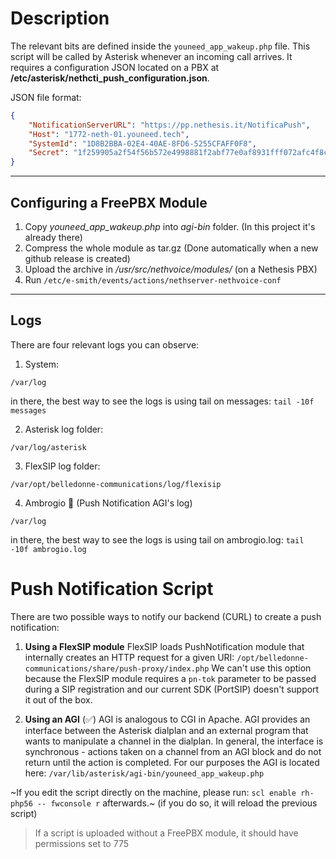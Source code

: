 # Description

The relevant bits are defined inside the `youneed_app_wakeup.php` file.
This script will be called by Asterisk whenever an incoming call arrives.
It requires a configuration JSON located on a PBX at **/etc/asterisk/nethcti_push_configuration.json**.

JSON file format:

```json
{
    "NotificationServerURL": "https://pp.nethesis.it/NotificaPush",
    "Host": "1772-neth-01.youneed.tech",
    "SystemId": "1D8B2BBA-02E4-40AE-8FD6-5255CFAFF0F8",
    "Secret": "1f259905a2f54f56b572e4998881f2abf77e0af8931fff072afc4f8c549d4098"
}
```
---

## Configuring a FreePBX Module

1. Copy *youneed_app_wakeup.php* into *agi-bin* folder. (In this project it's already there)
1. Compress the whole module as tar.gz (Done automatically when a new github release is created)
1. Upload the archive in */usr/src/nethvoice/modules/* (on a Nethesis PBX)
1. Run `/etc/e-smith/events/actions/nethserver-nethvoice-conf`

---

## Logs

There are four relevant logs you can observe:

1. System:

  ````
  /var/log
  ````

in there, the best way to see the logs is using tail on messages: `tail -10f messages`


2. Asterisk log folder:

  ````
  /var/log/asterisk
  ````

3. FlexSIP log folder:
 
  ```
  /var/opt/belledonne-communications/log/flexisip
  ```
4. Ambrogio 🚩 (Push Notification AGI's log)

  ````
  /var/log
  ````

in there, the best way to see the logs is using tail on ambrogio.log: `tail -10f ambrogio.log`

# Push Notification Script

There are two possible ways to notify our backend (CURL) to create a push notification:

1. **Using a FlexSIP module**
  FlexSIP loads PushNotification module that internally creates an HTTP request for a given URI: `/opt/belledonne-communications/share/push-proxy/index.php`
  We can't use this option because the FlexSIP module requires a `pn-tok` parameter to be passed during a SIP registration and our current SDK (PortSIP) doesn't support it out of the box.

2. **Using an AGI** (✅)
  AGI is analogous to CGI in Apache. AGI provides an interface between the Asterisk dialplan and an external program that wants to manipulate a channel in the dialplan. In general, the interface is synchronous - actions taken on a channel from an AGI block and do not return until the action is completed.
  For our purposes the AGI is located here: `/var/lib/asterisk/agi-bin/youneed_app_wakeup.php`

  ~If you edit the script directly on the machine, please run: `scl enable rh-php56 -- fwconsole r` afterwards.~ (if you do so, it will reload the previous script)

  > If a script is uploaded without a FreePBX module, it should have permissions set to 775


